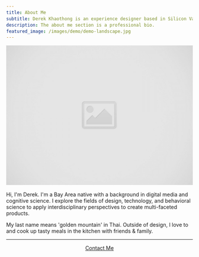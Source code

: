 ```yaml
---
title: About Me
subtitle: Derek Khaothong is an experience designer based in Silicon Valley.
description: The about me section is a professional bio.
featured_image: /images/demo/demo-landscape.jpg
---
```


![](/images/placeholder.jpg)

Hi, I'm Derek. I'm a Bay Area native with a background in digital media and cognitive science. 
I explore the fields of design, technology, and behavioral science to apply interdisciplinary perspectives to create multi-faceted products. 

My last name means 'golden mountain' in Thai. Outside of design, I love to and cook up tasty meals in the kitchen with friends & family.

---

<div style="text-align:center;">
    <a href="mailto:dkhaothong@ucla.edu" class="button button--large">Contact Me</a>
</div>
